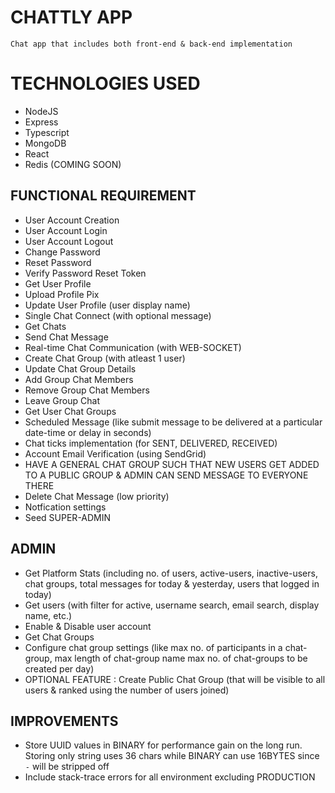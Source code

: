 # CHATTLY APP
```
Chat app that includes both front-end & back-end implementation
```

# TECHNOLOGIES USED
- NodeJS
- Express
- Typescript
- MongoDB
- React
- Redis (COMING SOON)

## FUNCTIONAL REQUIREMENT 
- User Account Creation
- User Account Login
- User Account Logout
- Change Password
- Reset Password
- Verify Password Reset Token
- Get User Profile
- Upload Profile Pix
- Update User Profile (user display name)
- Single Chat Connect (with optional message)
- Get Chats
- Send Chat Message
- Real-time Chat Communication (with WEB-SOCKET)
- Create Chat Group (with atleast 1 user)
- Update Chat Group Details
- Add Group Chat Members
- Remove Group Chat Members
- Leave Group Chat
- Get User Chat Groups
- Scheduled Message (like submit message to be delivered at a particular date-time or delay in seconds)
- Chat ticks implementation (for SENT, DELIVERED, RECEIVED)
- Account Email Verification (using SendGrid)
- HAVE A GENERAL CHAT GROUP SUCH THAT NEW USERS GET ADDED TO A PUBLIC GROUP & ADMIN CAN SEND MESSAGE TO EVERYONE THERE
- Delete Chat Message (low priority)
- Notfication settings
- Seed SUPER-ADMIN

## ADMIN
- Get Platform Stats (including no. of users, active-users, inactive-users, chat groups, total messages for today & yesterday, users that logged in today)
- Get users (with filter for active, username search, email search, display name, etc.)
- Enable & Disable user account
- Get Chat Groups
- Configure chat group settings (like max no. of participants in a chat-group, max length of chat-group name max no. of chat-groups to be created per day)
- OPTIONAL FEATURE : Create Public Chat Group (that will be visible to all users & ranked using the number of users joined)

## IMPROVEMENTS
- Store UUID values in BINARY for performance gain on the long run. Storing only string uses 36 chars while BINARY can use 16BYTES since `-` will be stripped off
- Include stack-trace errors for all environment excluding PRODUCTION